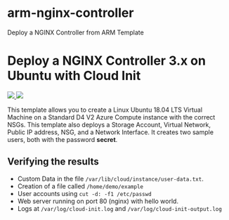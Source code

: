 # arm-nginx-controller
Deploy a NGINX Controller from ARM Template

# Deploy a NGINX Controller 3.x on Ubuntu with Cloud Init

<a href="https://portal.azure.com/#create/Microsoft.Template/uri/https%3A%2F%2Fraw.githubusercontent.com%2Ffchmainy%2Farm-nginx-controller%2Fmain%2Fazuredeploy.json?token=AB7KNNSIWUEBUVU73DNLT2K773PUM" target="_blank">
    <img src="http://azuredeploy.net/deploybutton.png"/>
</a>
<a href="http://armviz.io/#/?load=hhttps%3A%2F%2Fraw.githubusercontent.com%2Ffchmainy%2Farm-nginx-controller%2Fmain%2Fazuredeploy.json?token=AB7KNNSIWUEBUVU73DNLT2K773PUM" target="_blank">
    <img src="http://armviz.io/visualizebutton.png"/>
</a>

This template allows you to create a Linux Ubuntu 18.04 LTS Virtual Machine on a Standard D4 V2 Azure Compute instance with the correct NSGs. This template also deploys a Storage Account, Virtual Network, Public IP address, NSG, and a Network Interface. It creates two sample users, both with the password **secret**.

## Verifying the results
- Custom Data in the file `/var/lib/cloud/instance/user-data.txt`.
- Creation of a file called `/home/demo/example`
- User accounts using `cut -d: -f1 /etc/passwd`
- Web server running on port 80 (nginx) with hello world.
- Logs at `/var/log/cloud-init.log` and `/var/log/cloud-init-output.log`
